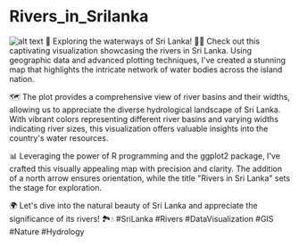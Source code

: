 # Rivers_in_Srilanka
![alt text]([https://github.com/milos-agathon/mapping-river-basins-with-r/blob/main/brazil-basins.png?raw=true](https://github.com/Saratha84/Rivers_in_Srilanka/blob/main/Sl_rivers.png))
🌊 Exploring the waterways of Sri Lanka! 🚣‍♂️ Check out this captivating visualization showcasing the rivers in Sri Lanka. Using geographic data and advanced plotting techniques, I've created a stunning map that highlights the intricate network of water bodies across the island nation.

🗺️ The plot provides a comprehensive view of river basins and their widths, allowing us to appreciate the diverse hydrological landscape of Sri Lanka. With vibrant colors representing different river basins and varying widths indicating river sizes, this visualization offers valuable insights into the country's water resources.

📊 Leveraging the power of R programming and the ggplot2 package, I've crafted this visually appealing map with precision and clarity. The addition of a north arrow ensures orientation, while the title "Rivers in Sri Lanka" sets the stage for exploration.

🌍 Let's dive into the natural beauty of Sri Lanka and appreciate the significance of its rivers! 🏞️💧 #SriLanka #Rivers #DataVisualization #GIS #Nature #Hydrology

